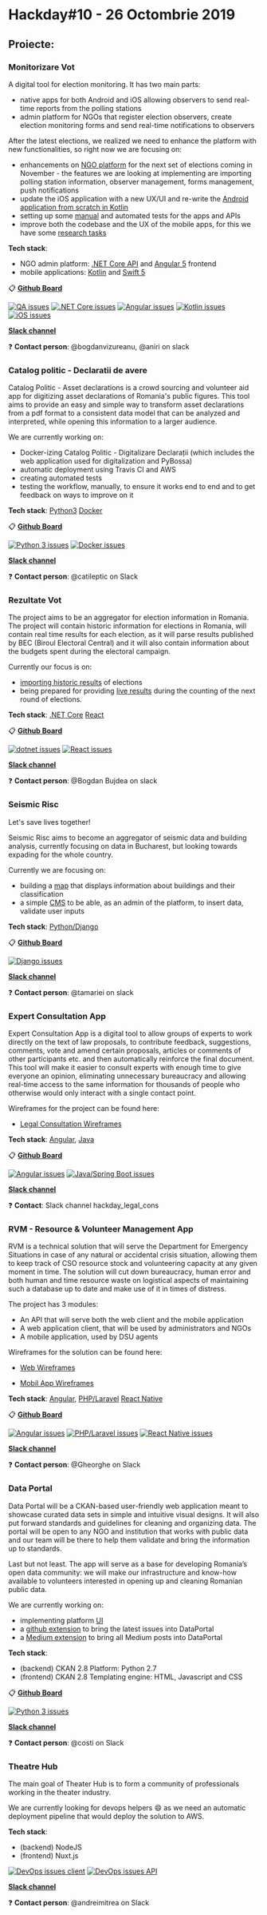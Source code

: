 # Hackday#10 - 26 Octombrie 2019

## Proiecte:

### Monitorizare Vot

A digital tool for election monitoring. It has two main parts: 

- native apps for both Android and iOS allowing observers to send real-time reports from the polling stations
- admin platform for NGOs that register election observers, create election monitoring forms and send real-time notifications to observers

After the latest elections, we realized we need to enhance the platform with new functionalities, so right now we are focusing on:

- enhancements on [NGO platform](https://github.com/code4romania/monitorizare-vot-ong/issues) for the next set of elections coming in November - the features we are looking at implementing are importing polling station information, observer management, forms management, push notifications
- update the iOS application with a new UX/UI and re-write the [Android application from scratch in Kotlin](https://github.com/code4romania/mon-vot-android-kotlin/issues)
- setting up some [manual](https://github.com/code4romania/monitorizare-vot-android/labels/testing) and automated tests for the apps and APIs
- improve both the codebase and the UX of the mobile apps, for this we have some [research tasks](https://github.com/code4romania/monitorizare-vot-android/issues?q=is%3Aissue+is%3Aopen+label%3Aresearch)

**Tech stack**:

- NGO admin platform: [.NET Core API](https://github.com/code4romania/monitorizare-vot/issues) and [Angular 5](https://github.com/code4romania/monitorizare-vot-ong/issues?q=is%3Aissue+is%3Aopen+label%3Aangular) frontend
- mobile applications: [Kotlin](https://github.com/code4romania/mon-vot-android-kotlin/issues) and [Swift 5](https://github.com/code4romania/monitorizare-vot-ios/issues)

:clipboard: **[Github Board](https://github.com/orgs/code4romania/projects/7)**

[![QA issues](https://img.shields.io/badge/open%20issues-QA-red.svg?style=for-the-badge)](https://github.com/code4romania/monitorizare-vot-android/labels/testing)
[![.NET Core issues](https://img.shields.io/badge/open%20issues-dotnet-blue.svg?style=for-the-badge)](https://github.com/code4romania/monitorizare-vot/issues) [![Angular issues](https://img.shields.io/badge/open%20issues-angular-cyan.svg?style=for-the-badge)](https://github.com/code4romania/monitorizare-vot-ong/labels/may-release) [![Kotlin issues](https://img.shields.io/badge/open%20issues-kotlin-brown.svg?style=for-the-badge)](https://github.com/code4romania/mon-vot-android-kotlin/issues) [![iOS issues](https://img.shields.io/badge/open%20issues-ios-green.svg?style=for-the-badge)](https://github.com/code4romania/monitorizare-vot-ios/issues)

**[Slack channel](https://codeforromania.slack.com/messages/CGE0NEG5S)**

:question: **Contact person**: @bogdanvizureanu, @aniri on slack

### Catalog politic - Declaratii de avere

Catalog Politic - Asset declarations is a crowd sourcing and volunteer aid app for digitizing asset declarations of Romania's public figures. This tool aims to provide an easy and simple way to transform asset declarations from a pdf format to a consistent data model that can be analyzed and interpreted, while opening this information to a larger audience.

We are currently working on:

- Docker-izing Catalog Politic - Digitalizare Declarații (which includes the web application used for digitalization and PyBossa)
- automatic deployment using Travis CI and AWS
- creating automated tests
- testing the workflow, manually, to ensure it works end to end and to get feedback on ways to improve on it


**Tech stack**: [Python3](https://github.com/code4romania/catpol-declaratii/issues?utf8=%E2%9C%93&q=is%3Aissue+is%3Aopen+label%3Apython)
[Docker](https://github.com/code4romania/catpol-declaratii/issues?q=is%3Aissue+is%3Aopen+label%3ADocker)

:clipboard: **[Github Board](https://github.com/orgs/code4romania/projects/10)**

[![Python 3 issues](https://img.shields.io/badge/open%20issues-python-green.svg?style=for-the-badge)](https://github.com/code4romania/catpol-declaratii/issues?utf8=%E2%9C%93&q=is%3Aissue+is%3Aopen+label%3Apython)
[![Docker issues](https://img.shields.io/badge/open%20issues-docker-orange.svg?style=for-the-badge)](https://github.com/code4romania/catpol-declaratii/issues?utf8=%E2%9C%93&q=is%3Aissue+is%3Aopen+label%3Apython)

**[Slack channel](https://codeforromania.slack.com/messages/CGF3WESK1)**

:question: **Contact person**: @catileptic on Slack

### Rezultate Vot

The project aims to be an aggregator for election information in Romania. The project will contain historic information for elections in Romania, will contain real time results for each election, as it will parse results published by BEC (Biroul Electoral Central) and it will also contain information about the budgets spent during the electoral campaign.

Currently our focus is on:
- [importing historic results](https://github.com/code4romania/rezultate-vot/issues?q=is%3Aissue+is%3Aopen+label%3Ahistoric-results) of elections 
- being prepared for providing [live results](https://github.com/code4romania/rezultate-vot/issues?q=is%3Aissue+is%3Aopen+label%3Avote-results) during the counting of the next round of elections.

**Tech stack**: [.NET Core](https://github.com/code4romania/rezultate-vot/issues?q=is%3Aissue+is%3Aopen+label%3Adotnet)
[React](https://github.com/code4romania/rezultate-vot/issues?q=is%3Aissue+is%3Aopen+label%3Areact)

:clipboard: **[Github Board](https://github.com/orgs/code4romania/projects/18)**

[![dotnet issues](https://img.shields.io/badge/open%20issues-.NET%20Core-blue.svg?style=for-the-badge)](https://github.com/code4romania/rezultate-vot/issues?q=is%3Aissue+is%3Aopen+label%3Adotnet) [![React issues](https://img.shields.io/badge/open%20issues-react-green.svg?style=for-the-badge)](https://github.com/code4romania/rezultate-vot/issues?q=is%3Aissue+is%3Aopen+label%3Areact)

**[Slack channel](https://codeforromania.slack.com/messages/CNNQ78J2Z)**

:question: **Contact person**: @Bogdan Bujdea on slack

### Seismic Risc

Let's save lives together!

Seismic Risc aims to become an aggregator of seismic data and building analysis, currently focusing on data in Bucharest, but looking towards expading for the whole country.

Currently we are focusing on:
- building a [map](https://github.com/code4romania/seismic-risc/issues?q=is%3Aissue+is%3Aopen+label%3Amap) that displays information about buildings and their classification
- a simple [CMS](https://github.com/code4romania/seismic-risc/issues?q=is%3Aissue+is%3Aopen+label%3Acms) to be able, as an admin of the platform, to insert data, validate user inputs

**Tech stack**: [Python/Django](https://github.com/code4romania/seismic-risc/issues?q=is%3Aissue+is%3Aopen+label%3Adjango)

:clipboard: **[Github Board](https://github.com/orgs/code4romania/projects/16)**

[![Django issues](https://img.shields.io/badge/open%20issues-django-orange.svg?style=for-the-badge)](https://github.com/code4romania/seismic-risc/issues)

**[Slack channel](https://codeforromania.slack.com/messages/CLM4014BB)**

:question: **Contact person**: @tamariei on slack

### Expert Consultation App

Expert Consultation App is a digital tool to allow groups of experts to work directly on the text of law proposals, to contribute feedback, suggestions, comments, vote and amend certain proposals, articles or comments of other participants etc. and then automatically reinforce the final document. This tool will make it easier to consult experts with enough time to give everyone an opinion, eliminating unnecessary bureaucracy and allowing real-time access to the same information for thousands of people who otherwise would only interact with a single contact point.

Wireframes for the project can be found here:

- [Legal Consultation Wireframes](https://www.figma.com/file/7VLlmWKJOjS3YXkOFjMRi0/Legal-Consultation)

**Tech stack**: 
[Angular](https://github.com/code4romania/legal-consultation-client/issues),
[Java](https://github.com/code4romania/legal-consultation-api/issues)

:clipboard: **[Github Board](https://github.com/orgs/code4romania/projects/15)**

[![Angular issues](https://img.shields.io/badge/open%20issues-angular-orange.svg?style=for-the-badge)](https://github.com/code4romania/legal-consultation-client/issues) 
[![Java/Spring Boot issues](https://img.shields.io/badge/open%20issues-java-green.svg?style=for-the-badge)](https://github.com/code4romania/legal-consultation-api/issues)

**[Slack channel](https://codeforromania.slack.com/messages/CKRS59XTK)**

:question: **Contact**: Slack channel hackday_legal_cons

### RVM - Resource & Volunteer Management App

RVM is a technical solution that will serve the Department for Emergency Situations in case of any natural or accidental crisis situation, allowing them to keep track of CSO resource stock and volunteering capacity at any given moment in time. The solution will cut down bureaucracy, human error and both human and time resource waste on logistical aspects of maintaining such a database up to date and make use of it in times of distress.

The project has 3 modules:
- An API that will serve both the web client and the mobile application
- A web application client, that will be used by administrators and NGOs
- A mobile application, used by DSU agents

Wireframes for the solution can be found here: 

- [Web Wireframes](https://www.figma.com/file/K7Qqywpx1QFVzG1ml2Fa3qsv/Resource-%26-Volunteer-Management-App)

- [Mobil App Wireframes](https://www.figma.com/file/RIKRNKzDKb1VH3sOmEiER9/VoluntarDRM-(Copy))


**Tech stack**: [Angular](https://github.com/code4romania/rvm-client/issues?q=is%3Aissue+is%3Aopen),
[PHP/Laravel](https://github.com/code4romania/rvm-api/issues?q=is%3Aissue+is%3Aopen)
[React Native](https://github.com/code4romania/rvm-mobile/issues?q=is%3Aissue+is%3Aopen)

:clipboard: **[Github Board](https://github.com/orgs/code4romania/projects/14)**

[![Angular issues](https://img.shields.io/badge/open%20issues-angular-orange.svg?style=for-the-badge)](https://github.com/code4romania/rvm-client/issues?q=is%3Aissue+is%3Aopen) 
[![PHP/Laravel issues](https://img.shields.io/badge/open%20issues-php/laravel-red.svg?style=for-the-badge)](https://github.com/code4romania/rvm-api/issues?q=is%3Aissue+is%3Aopen)
[![React Native issues](https://img.shields.io/badge/open%20issues-react%20native-blue.svg?style=for-the-badge)](https://github.com/code4romania/rvm-mobile/issues?q=is%3Aissue+is%3Aopen)


**[Slack channel](https://codeforromania.slack.com/messages/CKRQ1TF09)**

:question: **Contact person**: @Gheorghe on Slack

### Data Portal

Data Portal will be a CKAN-based user-friendly web application meant to showcase curated data sets in simple and intuitive visual designs. It will also put forward standards and guidelines for cleaning and organizing data. The portal will be open to any NGO and institution that works with public data and our team will be there to help them validate and bring the information up to standards.

Last but not least. The app will serve as a base for developing Romania’s open data community: we will make our infrastructure and know-how available to volunteers interested in opening up and cleaning Romanian public data.

We are currently working on:

- implementing platform [UI](https://github.com/code4romania/ckanext-dataportaltheme/issues)
- a  [github extension](https://github.com/code4romania/ckanext-githubfeed/issues) to bring the latest issues into DataPortal
- a  [Medium extension](https://github.com/code4romania/ckanext-mediumfeed/issues) to bring all Medium posts into DataPortal


**Tech stack**:

- (backend) CKAN 2.8 Platform: Python 2.7
- (frontend) CKAN 2.8 Templating engine: HTML, Javascript and CSS


:clipboard: **[Github Board](https://github.com/orgs/code4romania/projects/12)**

[![Python 3 issues](https://img.shields.io/badge/open%20issues-python-green.svg?style=for-the-badge)](https://github.com/code4romania/data-portal/issues)

**[Slack channel](https://codeforromania.slack.com/messages/CGF3V9X63)**

:question: **Contact person**: @costi on Slack

### Theatre Hub

The main goal of Theater Hub is to form a community of professionals working in the theater industry. 

We are currently looking for devops helpers :smile: as we need an automatic deployment pipeline that would deploy the solution to AWS.

**Tech stack**:

- (backend) NodeJS
- (frontend) Nuxt.js

[![DevOps issues client](https://img.shields.io/badge/open%20issues-frontend-green.svg?style=for-the-badge)](https://github.com/code4romania/theater-hub-client/issues)
[![DevOps issues API](https://img.shields.io/badge/open%20issues-backend-blue.svg?style=for-the-badge)](https://github.com/code4romania/theater-hub-api/issues)


**[Slack channel](https://codeforromania.slack.com/messages/CGE57L5T2)**

:question: **Contact person**: @andreimitrea on Slack
